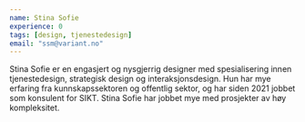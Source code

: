```yaml
---
name: Stina Sofie
experience: 0
tags: [design, tjenestedesign]
email: "ssm@variant.no"
---
```


Stina Sofie er en engasjert og nysgjerrig designer med spesialisering innen
tjenestedesign, strategisk design og interaksjonsdesign. Hun har mye erfaring
fra kunnskapssektoren og offentlig sektor, og har siden 2021 jobbet som
konsulent for SIKT. Stina Sofie har jobbet mye med prosjekter av høy
kompleksitet.
